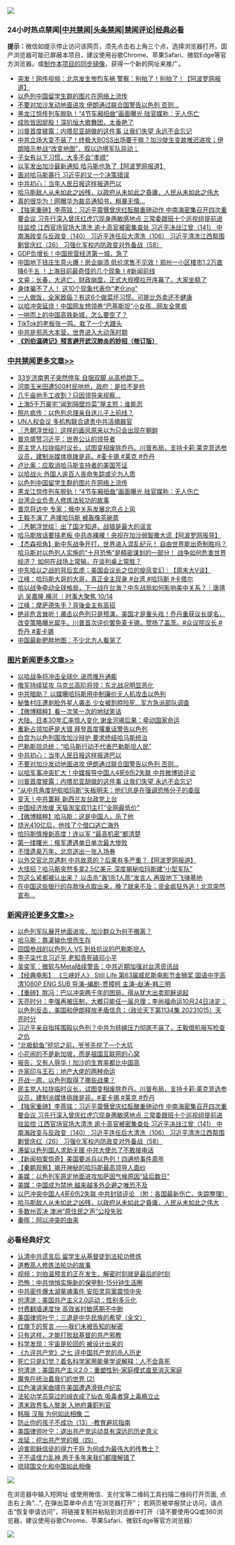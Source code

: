 ![](https://raw.githubusercontent.com/jsvpn/jsproxy/dev/64photo/fqnews-qr.jpg)

<div id="tt">
<h3>24小时热点禁闻|<a href="#%E4%B8%AD%E5%85%B1%E7%A6%81%E9%97%BB%E6%9B%B4%E5%A4%9A%E6%96%87%E7%AB%A0">中共禁闻</a>|<a href="#%E5%9B%BE%E7%89%87%E6%96%B0%E9%97%BB%E6%9B%B4%E5%A4%9A%E6%96%87%E7%AB%A0">头条禁闻</a>|<a href="#%E6%96%B0%E9%97%BB%E8%AF%84%E8%AE%BA%E6%9B%B4%E5%A4%9A%E6%96%87%E7%AB%A0">禁闻评论|<a href="#%E5%BF%85%E7%9C%8B%E7%BB%8F%E5%85%B8%E5%A5%BD%E6%96%87">经典必看</a></h3>
<div><b>提示：</b>微信如提示停止访问该网页，须先点击右上角三个点，选择浏览器打开。国产浏览器可能已屏蔽本项目，建议使用谷歌Chrome、苹果Safari、微软Edge等官方浏览器。或<a href="%E5%88%B6%E4%BD%9Cgit%E7%A6%81%E9%97%BB%E9%95%9C%E5%83%8F.md">制作本项目的同步镜像</a>，获得一个新的网址来推广。</div>
<ul>

<li><a href="/cnnews/20231015/1947514.md">突发！网传视频：北京发生惨烈车祸 警察：别拍了！别拍了！【阿波罗网报道】</a></li>
<li><a href="/cbnews/20231015/1947552.md">以色列中国留学生群的图片在网络上流传</a></li>
<li><a href="/topimagenews/20231015/1947518.md">不要对加沙发动地面进攻 伊朗通过联合国警告以色列 否则...</a></li>
<li><a href="/cbnews/20231015/1947512.md">黑龙江惊传列车脱轨！“4节车厢扭曲”画面曝光 陆官媒称：无人伤亡</a></li>
<li><a href="/cnnews/20231016/1947658.md">成败皆因屁股！深扒恒大歌舞团，太香艳了</a></li>
<li><a href="/topimagenews/20231015/1947486.md">川普首度披露：内塔尼亚胡做的这件事 让我们失望 永远不会忘记</a></li>
<li><a href="/sohnews/20231016/1947639.md">中共立场大变不装了！终极大BOSS出场要干嘛？加沙陡生变故推迟进攻；伊朗暗示参战“改变地图”，叙以边境军队异动；</a></li>
<li><a href="/baitai/20231015/1947550.md">子女有以下习惯，大多不会“孝顺”</a></li>
<li><a href="/worldnews/20231016/1947646.md">以军发出加沙最新通知 哈马斯也急了【阿波罗网报道】</a></li>
<li><a href="/ccpdope/20231015/1947564.md">面对哈马斯暴行 习近平的又一个决策错误</a></li>
<li><a href="/topimagenews/20231016/1947651.md">中共初心：当年人民日报这样报道巴以</a></li>
<li><a href="/comments/20231015/1947553.md">哈马斯敌人从未如此之凶残，以政府从未如此之昏庸，人民从未如此之伟大</a></li>
<li><a href="/cnnews/20231016/1947677.md">真的很华为！网曝华为裁员通知书，粗暴无情…</a></li>
<li><a href="/comments/20231016/1947621.md">【独家重磅】李燕铭：习近平震慑曾庆红酝酿重磅动作 中南海密集召开四次重要会议 习先行深入曾庆红虎穴现身两敏感地点 三常委跟班十个巡视组提前进驻监控 江西官场官场大清洗 逾十高官被密集查处 习近平决战江曾（141） 中南海政变与反政变（140） 习近平连任后大清洗（106） 习近平清洗江西帮围剿曾庆红（26） 习强化军权内防政变对外备战（58）</a></li>
<li><a href="/finance/20231016/1947653.md">GDP负增长！中国民营经济第一城，急了</a></li>
<li><a href="/sohnews/20231016/1947626.md">中国地下钱庄生意火爆！房企崩溃 低价求售不见效！郑州一小区楼市1.2万直降6千五 ！上海目前最奇怪的几个现象！#新闻前线</a></li>
<li><a href="/sohnews/20231016/1947675.md">文睿：长春，大逃亡，财政崩盘，正式大规模拉开序幕了，大家坐稳了</a></li>
<li><a href="/health/20231015/1947499.md">身体骗不了人！ 这10个现象代表你“老化ing”</a></li>
<li><a href="/health/20231015/1947488.md">一人做饭，全家致癌？有这6个做菜坏习惯，可能比外卖还不健康</a></li>
<li><a href="/cnnews/20231015/1947507.md">以哈冲突延烧！中国网友想领养“巴基斯坦”小女孩…网友全笑疯</a></li>
<li><a href="/finance/20231016/1947654.md">一哄而上的中国高铁新城，怎么要空了？</a></li>
<li><a href="/finance/20231016/1947671.md">TikTok的老板张一鸣，栽了一个大跟头</a></li>
<li><a href="/ssgc/20231015/1947594.md">中共是邪恶大本营，世界进入大动荡时期</a></li>
<li><b><a href="/comments/20200207/1272816.md" target="_blank">《刘伯温碑记》预言避开武汉肺炎的妙招（修订版）</a></b></li>
</ul>
</div>

<div class="catlist">
<h3><a href="/cbnews/" target="_blank">中共禁闻</a><span><a href="/cbnews/" target="_blank" rel="nofollow">更多文章>></a></span></h3>
<ul>
<li><a href="/cbnews/20231016/1947826.md" target="_blank">33岁济南男子突然停车 自捆双脚 从高桥跳下…</a></li>
<li><a href="/cbnews/20231016/1947808.md" target="_blank">河南玉米田遭500村民哄抢，政府：是捡不是抢</a></li>
<li><a href="/cbnews/20231016/1947807.md" target="_blank">几千亩地手工收割？只因领导来视察…</a></li>
<li><a href="/cbnews/20231016/1947790.md" target="_blank">上海5千万豪宅“闻到隔壁炒菜”屋主怒：谁能忍</a></li>
<li><a href="/cbnews/20231016/1947771.md" target="_blank">照片疯传：以色列总理亲自送儿子上前线？</a></li>
<li><a href="/cbnews/20231016/1947765.md" target="_blank">UN人权会议 多机构联合谴责中共活摘器官</a></li>
<li><a href="/cbnews/20231016/1947751.md" target="_blank">〖兲朝浮世绘〗这样的画风原来以为只会出现在朝鲜</a></li>
<li><a href="/cbnews/20231016/1947652.md" target="_blank">普京盛赞习近平：世界公认的领导者</a></li>
<li><a href="/comments/20231016/1947637.md" target="_blank">民主党人拉拢临时议长，试图变相废除乔丹。川普布局，支持卡莉·莱克竞选参议员，建制派媒体挑拨是非。#麦卡锡 #莱克 #乔丹</a></li>
<li><a href="/cbnews/20231015/1947610.md" target="_blank">卢比奥：应取消哈马斯支持者的美国签证</a></li>
<li><a href="/cbnews/20231015/1947599.md" target="_blank">以哈战火 外国人逾百人丧命失踪或沦为人质</a></li>
<li><a href="/cbnews/20231015/1947552.md" target="_blank">以色列中国留学生群的图片在网络上流传</a></li>
<li><a href="/cbnews/20231015/1947512.md" target="_blank">黑龙江惊传列车脱轨！“4节车厢扭曲”画面曝光 陆官媒称：无人伤亡</a></li>
<li><a href="/cbnews/20231015/1947182.md" target="_blank">台湾企业负责人修炼法轮功的故事</a></li>
<li><a href="/cbnews/20231015/1947462.md" target="_blank">普京将访中 专家：俄中关系发展北京占上风</a></li>
<li><a href="/cbnews/20231015/1947461.md" target="_blank">王毅不演了 声援哈玛斯 被轰像茶碗蒸</a></li>
<li><a href="/cbnews/20231015/1947452.md" target="_blank">〖兲朝浮世绘〗出了国才知道，战狼是最大的谣言</a></li>
<li><a href="/cbnews/20231015/1947448.md" target="_blank">哈马斯放话要挟老板 中共赤裸裸！央视在加沙弱智撒大谎【阿波罗网报导】</a></li>
<li><a href="/comments/20231015/1947411.md" target="_blank">【杰森视角】新中东战争开打，世界进入混乱纪元！ 自由世界能出奇制胜吗？ 哈马斯对以色列人实施的“十月恐怖”是精密谋划的一部分！ 战争如何危害世界经济？ 如何在战场上常输，在谈判桌上常胜？</a></li>
<li><a href="/comments/20231015/1947385.md" target="_blank">中东哈以之战的背后玄虚；美国会议长之位的旋风变幻｜【周末大V谈】</a></li>
<li><a href="/cbnews/20231015/1947367.md" target="_blank">江峰：哈玛斯大哥的大哥，真正金主现身 #台湾 #哈玛斯 #卡塔尔</a></li>
<li><a href="/comments/20231015/1947342.md" target="_blank">哈以战争牵动全球格局，下一战在台海？中东战局如何影响美中关系？｜唐靖远 吴嘉隆 横河 ｜时事大聚焦 10/14</a></li>
<li><a href="/cbnews/20231015/1947262.md" target="_blank">江峰：摩萨德失手？背後金主有高招</a></li>
<li><a href="/comments/20231014/1947159.md" target="_blank">绝非危言耸听！袭击以色列只是预演，美国才是重头戏！乔丹重获议长提名，改变策略曝光犀牛。川普首次评价罢免麦卡锡，赞扬了盖茨。#众议院议长 #乔丹 #麦卡锡</a></li>
<li><a href="/cbnews/20231014/1947110.md" target="_blank">中国最新肥胖地图：不少北方人看哭了</a></li>

</ul>
</div>
<div class="catlist">
<h3><a href="/topimagenews/" target="_blank">图片新闻</a><span><a href="/topimagenews/" target="_blank" rel="nofollow">更多文章>></a></span></h3>
<ul>
<li><a href="/topimagenews/20231016/1947825.md" target="_blank">以哈战争将冲击全球化 进而推升通膨</a></li>
<li><a href="/topimagenews/20231016/1947806.md" target="_blank">俄军持续猛攻 乌克兰高阶将领：东北战况明显恶化</a></li>
<li><a href="/topimagenews/20231016/1947805.md" target="_blank">中共暗助？ 以媒曝哈玛斯用中制廉价无人机攻击以色列</a></li>
<li><a href="/topimagenews/20231016/1947789.md" target="_blank">秘鲁村庄遭剥脸外星人袭击 少女被割脖险死…军方急派部队调查</a></li>
<li><a href="/topimagenews/20231016/1947770.md" target="_blank">【微博精粹】看一次笑一次的地狱笑话</a></li>
<li><a href="/topimagenews/20231016/1947769.md" target="_blank">大陆、日本30年汇率惊人变化 谢金河揭后果：牵动国家命运</a></li>
<li><a href="/topimagenews/20231016/1947743.md" target="_blank">重新占领加萨是大错 拜登首度撂重话警告以色列</a></li>
<li><a href="/topimagenews/20231016/1947730.md" target="_blank">白宫为以色列围攻加沙辩护 要求终结哈马斯统治</a></li>
<li><a href="/topimagenews/20231016/1947729.md" target="_blank">巴勒斯坦总统：“哈马斯行动不代表巴勒斯坦人民”</a></li>
<li><a href="/topimagenews/20231016/1947651.md" target="_blank">中共初心：当年人民日报这样报道巴以</a></li>
<li><a href="/topimagenews/20231015/1947518.md" target="_blank">不要对加沙发动地面进攻 伊朗通过联合国警告以色列 否则&#8230;</a></li>
<li><a href="/topimagenews/20231015/1947498.md" target="_blank">以哈军事冲突扩大！中媒报导中国人4死6伤2失联 中共微博锁评论</a></li>
<li><a href="/topimagenews/20231015/1947486.md" target="_blank">川普首度披露：内塔尼亚胡做的这件事 让我们失望 永远不会忘记</a></li>
<li><a href="/topimagenews/20231015/1947479.md" target="_blank">“从中共角度护航哈玛斯”矢板明夫：他们总是在强调恐怖分子的委屈</a></li>
<li><a href="/topimagenews/20231015/1947435.md" target="_blank">变天！中共噩耗 新西兰友台政党上台</a></li>
<li><a href="/topimagenews/20231015/1947423.md" target="_blank">中国经济放缓 天猫淘宝双11主打“全网最低价”</a></li>
<li><a href="/topimagenews/20231015/1947422.md" target="_blank">【微博精粹】哈马斯：这是中国人，杀了他</a></li>
<li><a href="/topimagenews/20231015/1947327.md" target="_blank">烧光410亿后，他找了个借口逃亡海外</a></li>
<li><a href="/topimagenews/20231015/1947319.md" target="_blank">哈玛斯情搜新高度！连以军 “最高机密”都清楚</a></li>
<li><a href="/topimagenews/20231015/1947318.md" target="_blank">第一缕曙光：俄军遭遇单日单次最大惨败</a></li>
<li><a href="/topimagenews/20231015/1947317.md" target="_blank">不惜遗臭万年，北京送出一张入场券</a></li>
<li><a href="/topimagenews/20231014/1947214.md" target="_blank">以外交官北京遇刺 中共故意的？后果有多严重？【阿波罗网报道】</a></li>
<li><a href="/topimagenews/20231014/1947187.md" target="_blank">大怪招？哈马斯突然多拿2.5亿美元 深度揭秘哈玛斯建“小型军队”</a></li>
<li><a href="/topimagenews/20231014/1947161.md" target="_blank">包这么紧都被认出来？ 以击杀“轰1杀1人质”发言人 再毁地下飞弹基地</a></li>
<li><a href="/topimagenews/20231014/1947147.md" target="_blank">在中国这些银行的存款快点取出来，晚了就来不及；资金疯狂外逃！北京突然宣布…</a></li>

</ul>
</div>
<div class="catlist">
<h3><a href="/comments/" target="_blank">新闻评论</a><span><a href="/comments/" target="_blank" rel="nofollow">更多文章>></a></span></h3>
<ul>
<li><a href="/comments/20231016/1947793.md" target="_blank">以色列军队展开地面进攻，加沙群众为何不撤离？</a></li>
<li><a href="/comments/20231016/1947779.md" target="_blank">哈马斯：靠灌输仇恨而生存</a></li>
<li><a href="/comments/20231016/1947778.md" target="_blank">回国参战的以色列人 VS 到处抗议的巴勒斯坦人</a></li>
<li><a href="/comments/20231016/1947757.md" target="_blank">李子柒代言习近平 老知青死磕邓小平</a></li>
<li><a href="/comments/20231016/1947756.md" target="_blank">吴奕军：微软与Meta陆续警告：中共近期加强对台湾资讯战</a></li>
<li><a href="/comments/20231016/1947752.md" target="_blank">【经典电影】 《三峡好人》 Still Life 第63届威尼斯电影节金狮奖 国语中字高清1080P ENG SUB 导演&#8211;编剧-贾樟柯 主演&#8211;赵涛-韩三明</a></li>
<li><a href="/comments/20231016/1947744.md" target="_blank">【重磅】胖冯：巴以冲突两千年的困局，得从犹大出卖耶稣说起</a></li>
<li><a href="/comments/20231016/1947742.md" target="_blank">天亮时分：李强再被压制，大概只能任一届总理；李尚福命运10月24日决定；以色列反击，美国和伊朗释放矛盾信息；（政论天下第1134集 20231015）天亮时分</a></li>
<li><a href="/comments/20231016/1947728.md" target="_blank">习近平亲自指挥围殴以色列？中共为转嫁压力彻底不装了，王毅借机报写检查之仇</a></li>
<li><a href="/comments/20231016/1947715.md" target="_blank">“北极鲶鱼”挖坑之前，爷爷先挖了一个大坑</a></li>
<li><a href="/comments/20231016/1947714.md" target="_blank">小花闹的不是新加坡，而是祖国互联网的心窝</a></li>
<li><a href="/comments/20231016/1947713.md" target="_blank">报告，又有人辱华！加沙的生育率都比中国高</a></li>
<li><a href="/comments/20231016/1947703.md" target="_blank">许家印与王石：地产大佬的两种命运</a></li>
<li><a href="/comments/20231016/1947656.md" target="_blank">开战一周，以色列取得了哪些战果？</a></li>
<li><a href="/comments/20231016/1947637.md" target="_blank">民主党人拉拢临时议长，试图变相废除乔丹。川普布局，支持卡莉·莱克竞选参议员，建制派媒体挑拨是非。#麦卡锡 #莱克 #乔丹</a></li>
<li><a href="/comments/20231016/1947621.md" target="_blank">【独家重磅】李燕铭：习近平震慑曾庆红酝酿重磅动作 中南海密集召开四次重要会议 习先行深入曾庆红虎穴现身两敏感地点 三常委跟班十个巡视组提前进驻监控 江西官场官场大清洗 逾十高官被密集查处 习近平决战江曾（141） 中南海政变与反政变（140） 习近平连任后大清洗（106） 习近平清洗江西帮围剿曾庆红（26） 习强化军权内防政变对外备战（58）</a></li>
<li><a href="/comments/20231015/1947606.md" target="_blank">滞留以色列国人求助无援 中共大使怂了不敢接电话</a></li>
<li><a href="/comments/20231015/1947605.md" target="_blank">【新闻拍案惊奇】美国要派兵以色列！四通桥事件周年</a></li>
<li><a href="/comments/20231015/1947604.md" target="_blank">【秦鹏观察】揭开神秘的哈玛斯最高领导人面纱</a></li>
<li><a href="/comments/20231015/1947569.md" target="_blank">美媒：以色列军原定地面进攻加萨因气候原因“延后数日”</a></li>
<li><a href="/comments/20231015/1947568.md" target="_blank">美媒：中国成为禁地 越来越多外企避之唯恐不及</a></li>
<li><a href="/comments/20231015/1947554.md" target="_blank">以巴冲突中国人4死6伤2失联 中共封锁评论 （附：各国最新伤亡、失踪整理）</a></li>
<li><a href="/comments/20231015/1947553.md" target="_blank">哈马斯敌人从未如此之凶残，以政府从未如此之昏庸，人民从未如此之伟大</a></li>
<li><a href="/comments/20231015/1947544.md" target="_blank">多数州否决 澳洲“原住民之声”公投失败</a></li>
<li><a href="/comments/20231015/1947538.md" target="_blank">秦晖：阿以冲突的由来</a></li>

</ul>
</div>

<div class="catlist">
<h3>必看经典好文</h3>
<ul>
<li><a href="/cbnews/20210723/1592176.md" target="_blank">认清中共谎言后 留学生从基督徒到法轮功修炼</a></li>
<li><a href="/comments/20200805/1375080.md" target="_blank">道教高人修炼法轮功的故事</a></li>
<li><a href="/comments/20200628/1351782.md" target="_blank">视频：刘伯温预言的正在发生，解密时刻就是最后的时刻</a></li>
<li><a href="/baitai/20200711/1359005.md" target="_blank">恐怖：中共悄悄实施新的保甲制-15分钟生活圈</a></li>
<li><a href="/ccpdope/20220806/1768044.md" target="_blank">中共密件爆太湖冤魂事件 安阳灵异案震惊中央</a></li>
<li><a href="/comments/20230919/1935723.md" target="_blank">何清涟：美国共产主义2.0运动：性别多元化</a></li>
<li><a href="/comments/20210630/1485911.md" target="_blank">付费翻墙速度快 高效省时敏感期不中断</a></li>
<li><a href="/comments/20220928/1790417.md" target="_blank">美国律师叶宁：三退是中华民族的希望（全文）</a></li>
<li><a href="/comments/20221219/1825441.md" target="_blank">红旗下的誓言 ——我们未被告知的秘密</a></li>
<li><a href="/comments/20220127/1684835.md" target="_blank">只有这样，才能打败敌基督的共产邪教</a></li>
<li><a href="/comments/20230228/1854345.md" target="_blank">科学发现：宇宙是轮回的 被设计出来的</a></li>
<li><a href="/bookonline/20131116/201048.md" target="_blank">《九评共产党》之七 评中国共产党的杀人历史</a></li>
<li><a href="/comments/20200704/1355375.md" target="_blank">死亡只是幻觉？着名科学家用能量学说解释：人不会真死</a></li>
<li><a href="/comments/20230919/1935739.md" target="_blank">何清涟：美国共产主义2.0：重塑性别-家庭模式直至消灭家庭</a></li>
<li><a href="/topimagenews/20180520/944940.md" target="_blank">魔鬼在统治着我们的世界 (2)</a></li>
<li><a href="/lishi/20140517/664349.md" target="_blank">红色演讲家曲啸在美国遭遇滑铁卢纪实</a></li>
<li><a href="/comments/20210317/1506773.md" target="_blank">法轮功学员穿过的绒衣成了仙衣 吸毒者穿上毒瘾立止</a></li>
<li><a href="/ccpdope/20220508/1730036.md" target="_blank">清末政界名人黎澍 入地府兼职判官</a></li>
<li><a href="/bannedvideo/20220321/1707657.md" target="_blank">韩服 汉服 为何如此相像 二</a></li>
<li><a href="/comments/20230930/1940691.md" target="_blank">防止你的孩子不成功（13）-教育避坑指南</a></li>
<li><a href="/cnnews/20210819/1609201.md" target="_blank">美国律师叶宁：退出共产党运动具有深远的历史意义</a></li>
<li><a href="/comments/20200930/1405812.md" target="_blank">龙延：挖出共产党的根（四）</a></li>
<li><a href="/comments/20200622/1346846.md" target="_blank">迫害耶稣信徒的得力干将  为何成为最伟大的传教士？</a></li>
<li><a href="/comments/20190427/1119935.md" target="_blank">子不语怪力乱神 两千多年来我们都理解错了</a></li>
<li><a href="/bannedvideo/20220411/1717515.md" target="_blank">琉球国文化和中国如此相像</a></li>

</ul>
</div>

![](https://raw.githubusercontent.com/jsvpn/jsproxy/dev/64photo/fqnews-qr.jpg)

在浏览器中输入短网址 或使用微信、支付宝等二维码工具扫描二维码打开页面, 点击右上角"...", 在弹出菜单中点击“在浏览器打开”； 若网页被举报禁止访问，请点击“恢复申请访问”，将链接复制并粘贴到浏览器中打开（请不要使用QQ或360浏览器，建议使用谷歌Chrome、苹果Safari、微软Edge等官方浏览器）

![](https://raw.githubusercontent.com/jsvpn/jsproxy/dev/64photo/wx.jpg)
